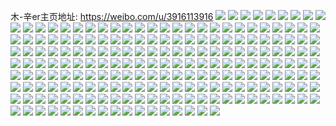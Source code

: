 木-辛er主页地址: https://weibo.com/u/3916113916 
![](https://wx4.sinaimg.cn/mw2000/e96b27fcly1h9eu1nfc3tj21sc2dtb2a.jpg) 
![](https://wx4.sinaimg.cn/mw2000/e96b27fcly1h9eu1jwq3tj21sc2dse83.jpg) 
![](https://wx4.sinaimg.cn/mw2000/e96b27fcly1h9eu1scfp7j22ds1sc7wk.jpg) 
![](https://wx4.sinaimg.cn/mw2000/e96b27fcly1h9eu1ts97zj22wh2b0kjl.jpg) 
![](https://wx4.sinaimg.cn/mw2000/e96b27fcly1h61w7ouv5jj2340340kjn.jpg) 
![](https://wx4.sinaimg.cn/mw2000/e96b27fcly1h61w8h5edxj21sc2dsb2a.jpg) 
![](https://wx4.sinaimg.cn/mw2000/e96b27fcly1h61w7kcti1j21ry2zw7i5.jpg) 
![](https://wx4.sinaimg.cn/mw2000/e96b27fcly1h61w88dz1cj222i2ymu0z.jpg) 
![](https://wx4.sinaimg.cn/mw2000/e96b27fcly1h55d0rmxduj21sc2dse83.jpg) 
![](https://wx4.sinaimg.cn/mw2000/e96b27fcly1h55d1441rgj21t32dskjm.jpg) 
![](https://wx4.sinaimg.cn/mw2000/e96b27fcly1h55d1ioxctj2280268hdv.jpg) 
![](https://wx4.sinaimg.cn/mw2000/e96b27fcly1h2wf57gm45j229j2zy4qr.jpg) 
![](https://wx4.sinaimg.cn/mw2000/e96b27fcly1h2wf58v0iuj22902xynpg.jpg) 
![](https://wx4.sinaimg.cn/mw2000/e96b27fcly1h2wf56budmj22c0340x6q.jpg) 
![](https://wx4.sinaimg.cn/mw2000/e96b27fcly1h2g9e1n7nlj21sc2dshdz.jpg) 
![](https://wx4.sinaimg.cn/mw2000/e96b27fcly1h2g9dy0oykj21sc2dsnpe.jpg) 
![](https://wx4.sinaimg.cn/mw2000/e96b27fcly1gyjb4n6qt1j21ox2drkjm.jpg) 
![](https://wx4.sinaimg.cn/mw2000/e96b27fcly1gyjb5eqciej21sk2dsx6q.jpg) 
![](https://wx4.sinaimg.cn/mw2000/e96b27fcly1gwi8jl8qxtj21401hab29.jpg) 
![](https://wx4.sinaimg.cn/mw2000/e96b27fcly1gwi8jjbfffj22c0340qv6.jpg) 
![](https://wx4.sinaimg.cn/mw2000/e96b27fcly1grq6e5s7b4j22bc3347wo.jpg) 
![](https://wx4.sinaimg.cn/mw2000/e96b27fcly1gqvt7rkil5j20n019xkcr.jpg) 
![](https://wx4.sinaimg.cn/mw2000/e96b27fcly1gq4zrxxv78j22tr2c0u16.jpg) 
![](https://wx4.sinaimg.cn/mw2000/e96b27fcly1gq4zs93dy9j22xl24hhe3.jpg) 
![](https://wx4.sinaimg.cn/mw2000/e96b27fcly1gq4zsf0iapj22mu22qe85.jpg) 
![](https://wx4.sinaimg.cn/mw2000/e96b27fcly1gq3e7azaedj22ds1scnpk.jpg) 
![](https://wx4.sinaimg.cn/mw2000/e96b27fcly1gq3e78ewxhj22ds1sc4qy.jpg) 
![](https://wx4.sinaimg.cn/mw2000/e96b27fcly1gq3e7dckh7j22ds1scnpj.jpg) 
![](https://wx4.sinaimg.cn/mw2000/e96b27fcly1gq3e7frh9aj22ds1sc1l5.jpg) 
![](https://wx4.sinaimg.cn/mw2000/e96b27fcly1gq39pqum73j22c02sd1l9.jpg) 
![](https://wx4.sinaimg.cn/mw2000/e96b27fcly1gq229o5a2cj23402c04r0.jpg) 
![](https://wx4.sinaimg.cn/mw2000/e96b27fcly1gq2255dpsbj233f27lnpl.jpg) 
![](https://wx4.sinaimg.cn/mw2000/e96b27fcly1gq22ay6nzyj22c02c0hdx.jpg) 
![](https://wx4.sinaimg.cn/mw2000/e96b27fcly1gq22cfwsf4j23402c07wo.jpg) 
![](https://wx4.sinaimg.cn/mw2000/e96b27fcly1gq22geqo5tj22ds1sc4qw.jpg) 
![](https://wx4.sinaimg.cn/mw2000/e96b27fcly1gq22exhcmij22ds1scu14.jpg) 
![](https://wx4.sinaimg.cn/mw2000/e96b27fcly1gq227klh6yj22xz2dche1.jpg) 
![](https://wx4.sinaimg.cn/mw2000/e96b27fcly1gq22j7dsw8j22dc35s1l8.jpg) 
![](https://wx4.sinaimg.cn/mw2000/e96b27fcly1gq22l0fdymj22c0340qvc.jpg) 
![](https://wx4.sinaimg.cn/mw2000/e96b27fcly1gppyy0niqwj20tg140kjl.jpg) 
![](https://wx4.sinaimg.cn/mw2000/e96b27fcly1gpkvgwsys1j21as0z34qq.jpg) 
![](https://wx4.sinaimg.cn/mw2000/e96b27fcly1gpkvrt4mhlj22c02c0e8a.jpg) 
![](https://wx4.sinaimg.cn/mw2000/e96b27fcly1gpkvgk0hqfj22ds1schdy.jpg) 
![](https://wx4.sinaimg.cn/mw2000/e96b27fcly1gpkvezibb4j21rv199e81.jpg) 
![](https://wx4.sinaimg.cn/mw2000/e96b27fcly1gpkvun6x7tj21ol28s4qw.jpg) 
![](https://wx4.sinaimg.cn/mw2000/e96b27fcly1gpkvpyr5cbj21sc2ds7wo.jpg) 
![](https://wx4.sinaimg.cn/mw2000/e96b27fcly1glpfs5s8cyj21sc2dsu11.jpg) 
![](https://wx4.sinaimg.cn/mw2000/e96b27fcly1glfnjddmbjj21sc2ds1ky.jpg) 
![](https://wx4.sinaimg.cn/mw2000/e96b27fcly1glfnj7ng1lj20u00nlb29.jpg) 
![](https://wx4.sinaimg.cn/mw2000/e96b27fcly1glfnjhecs5j21sc2ds1ky.jpg) 
![](https://wx4.sinaimg.cn/mw2000/e96b27fcly1gj8farohgaj21dy1rp7wk.jpg) 
![](https://wx4.sinaimg.cn/mw2000/e96b27fcly1gi0mn64536j21o0280qv5.jpg) 
![](https://wx4.sinaimg.cn/mw2000/e96b27fcly1ghvcbaly4kj21o0280u0x.jpg) 
![](https://wx4.sinaimg.cn/mw2000/e96b27fcly1ghvcefa1bpj21o0280kjm.jpg) 
![](https://wx4.sinaimg.cn/mw2000/e96b27fcly1ghvcafqulqj21o0280u0x.jpg) 
![](https://wx4.sinaimg.cn/mw2000/e96b27fcly1ghvcdzi53kj21o0280x6q.jpg) 
![](https://wx4.sinaimg.cn/mw2000/e96b27fcly1ghvca52nvpj22c02c0kjl.jpg) 
![](https://wx4.sinaimg.cn/mw2000/e96b27fcly1ghvcd0m3t6j21o0280u0y.jpg) 
![](https://wx4.sinaimg.cn/mw2000/e96b27fcly1ghvc9w9u6zj21o02807wi.jpg) 
![](https://wx4.sinaimg.cn/mw2000/e96b27fcly1ghvcl9fzxzj20u0140h3f.jpg) 
![](https://wx4.sinaimg.cn/mw2000/e96b27fcly1ghvcazyyd2j21o02807wi.jpg) 
![](https://wx4.sinaimg.cn/mw2000/e96b27fcly1gh9yo0nspbj224o24okjl.jpg) 
![](https://wx4.sinaimg.cn/mw2000/e96b27fcly1gg4q634v2lj21o02807wi.jpg) 
![](https://wx4.sinaimg.cn/mw2000/e96b27fcly1gg4q650jh0j21o0280qv5.jpg) 
![](https://wx4.sinaimg.cn/mw2000/e96b27fcly1gg4q5wnpu8j22c02c04qr.jpg) 
![](https://wx4.sinaimg.cn/mw2000/e96b27fcly1gg4q5uejgcj22c02c0qv6.jpg) 
![](https://wx4.sinaimg.cn/mw2000/e96b27fcly1gg4q5zmpfvj22c02c0kjm.jpg) 
![](https://wx4.sinaimg.cn/mw2000/e96b27fcly1gg4q61ki62j22c02c07wi.jpg) 
![](https://wx4.sinaimg.cn/mw2000/e96b27fcly1gfclqsiogcj22bc1jku0x.jpg) 
![](https://wx4.sinaimg.cn/mw2000/e96b27fcly1gez6kxt4b7j20rm0u0grj.jpg) 
![](https://wx4.sinaimg.cn/mw2000/e96b27fcly1gez6kxdekjj20u00u0gnk.jpg) 
![](https://wx4.sinaimg.cn/mw2000/e96b27fcly1gez6ky67lxj20u00u010b.jpg) 
![](https://wx4.sinaimg.cn/mw2000/e96b27fcly1gcurrgosj7j20n015rjw1.jpg) 
![](https://wx4.sinaimg.cn/mw2000/e96b27fcly1gcurrfwygej20n014oadf.jpg) 
![](https://wx4.sinaimg.cn/mw2000/e96b27fcly1g9keihbpdaj20n01ds4de.jpg) 
![](https://wx4.sinaimg.cn/mw2000/e96b27fcly1g99j5ki8tmj21o0280x6p.jpg) 
![](https://wx4.sinaimg.cn/mw2000/e96b27fcly1g99j6bvt07j21o0280kjl.jpg) 
![](https://wx4.sinaimg.cn/mw2000/e96b27fcly1g99j58sk4dj21o0280x6q.jpg) 
![](https://wx4.sinaimg.cn/mw2000/e96b27fcly1g99j1d11qjj21o0280x6p.jpg) 
![](https://wx4.sinaimg.cn/mw2000/e96b27fcly1g99izo4jdgj21o0280e82.jpg) 
![](https://wx4.sinaimg.cn/mw2000/e96b27fcly1g99j1nhecuj21o0280npd.jpg) 
![](https://wx4.sinaimg.cn/mw2000/e96b27fcly1g99j49vl4dj21o0280npd.jpg) 
![](https://wx4.sinaimg.cn/mw2000/e96b27fcly1g99j6oub2lj21o0280b2a.jpg) 
![](https://wx4.sinaimg.cn/mw2000/e96b27fcly1g99j70m3u3j21o0280x6p.jpg) 
![](https://wx4.sinaimg.cn/mw2000/e96b27fcly1g8fg2yqw3pj20u0140jt6.jpg) 
![](https://wx4.sinaimg.cn/mw2000/e96b27fcly1g8fg2ydkh0j20u014040b.jpg) 
![](https://wx4.sinaimg.cn/mw2000/e96b27fcly1g773ohylpzj21o0280npd.jpg) 
![](https://wx4.sinaimg.cn/mw2000/e96b27fcly1g5uq2gc7wuj20u014q19h.jpg) 
![](https://wx4.sinaimg.cn/mw2000/e96b27fcly1g5uq2gwpebj20u014zajv.jpg) 
![](https://wx4.sinaimg.cn/mw2000/e96b27fcly1g5rdn3af7gj20u0140apv.jpg) 
![](https://wx4.sinaimg.cn/mw2000/e96b27fcly1g5rdn3w4tgj20u0140k7j.jpg) 
![](https://wx4.sinaimg.cn/mw2000/e96b27fcly1g5rdn2wmpqj20ku0iwwgv.jpg) 
![](https://wx4.sinaimg.cn/mw2000/e96b27fcly1g5on1gzw8jj21400u0h02.jpg) 
![](https://wx4.sinaimg.cn/mw2000/e96b27fcly1g5on1hd8xyj21400u04bz.jpg) 
![](https://wx4.sinaimg.cn/mw2000/e96b27fcly1g5on1hrryij21400u017n.jpg) 
![](https://wx4.sinaimg.cn/mw2000/e96b27fcly1g5on1i68ypj21400u04c0.jpg) 
![](https://wx4.sinaimg.cn/mw2000/e96b27fcly1g5on1iy02mj20fp0fgacc.jpg) 
![](https://wx4.sinaimg.cn/mw2000/e96b27fcly1g5on1ikdo1j21400u0nc1.jpg) 
![](https://wx4.sinaimg.cn/mw2000/e96b27fcly1g5nep87y3ij21400u046y.jpg) 
![](https://wx4.sinaimg.cn/mw2000/e96b27fcly1g5nep9ikdtj21400u0n7w.jpg) 
![](https://wx4.sinaimg.cn/mw2000/e96b27fcly1g5nepa3lmvj21400u0gu7.jpg) 
![](https://wx4.sinaimg.cn/mw2000/e96b27fcly1g5nep7a8zmj21400u07dc.jpg) 
![](https://wx4.sinaimg.cn/mw2000/e96b27fcly1g5mn3hh87dj21400u0h08.jpg) 
![](https://wx4.sinaimg.cn/mw2000/e96b27fcly1g5mn3ioyzdj21400u046k.jpg) 
![](https://wx4.sinaimg.cn/mw2000/e96b27fcly1g5mn47csulj20u01407lf.jpg) 
![](https://wx4.sinaimg.cn/mw2000/e96b27fcly1g5mn4891srj21400u0af3.jpg) 
![](https://wx4.sinaimg.cn/mw2000/e96b27fcly1g5mn46vvebj21400u0ao8.jpg) 
![](https://wx4.sinaimg.cn/mw2000/e96b27fcly1g5mn48ugisj21400u0ndb.jpg) 
![](https://wx4.sinaimg.cn/mw2000/e96b27fcly1g5mjec0dt8j21400u0gvx.jpg) 
![](https://wx4.sinaimg.cn/mw2000/e96b27fcly1g5mjecb562j21400u0k1l.jpg) 
![](https://wx4.sinaimg.cn/mw2000/e96b27fcly1g5mjef1f70j21400u0qe4.jpg) 
![](https://wx4.sinaimg.cn/mw2000/e96b27fcly1g5mjecof2qj20u00y81bg.jpg) 
![](https://wx4.sinaimg.cn/mw2000/e96b27fcly1g5mjed1n48j20u01177lw.jpg) 
![](https://wx4.sinaimg.cn/mw2000/e96b27fcly1g5mjedqkivj20u014uwz8.jpg) 
![](https://wx4.sinaimg.cn/mw2000/e96b27fcly1g5mjeeohhvj20u00xsnb9.jpg) 
![](https://wx4.sinaimg.cn/mw2000/e96b27fcly1g5mjebjbwxj21400u0n9p.jpg) 
![](https://wx4.sinaimg.cn/mw2000/e96b27fcly1g5mjee7natj20u014j18r.jpg) 
![](https://wx4.sinaimg.cn/mw2000/e96b27fcly1g5m4unqb1jj20ro0ro76x.jpg) 
![](https://wx4.sinaimg.cn/mw2000/e96b27fcly1g5eiahzdgdj20u0140ahv.jpg) 
![](https://wx4.sinaimg.cn/mw2000/e96b27fcly1g5eiagj3ckj20n00uogvl.jpg) 
![](https://wx4.sinaimg.cn/mw2000/e96b27fcly1g57tqjx6e9j20u0140wn7.jpg) 
![](https://wx4.sinaimg.cn/mw2000/e96b27fcly1g4zkjof8x6j20u0140gwl.jpg) 
![](https://wx4.sinaimg.cn/mw2000/e96b27fcly1g4zkn7bzn1j20u012in97.jpg) 
![](https://wx4.sinaimg.cn/mw2000/e96b27fcly1g4qdaqz5thj20u0140gst.jpg) 
![](https://wx4.sinaimg.cn/mw2000/e96b27fcly1g4qdaqo6atj20u0140wn3.jpg) 
![](https://wx4.sinaimg.cn/mw2000/e96b27fcly1g4g0yh3e4kj20u01fin4y.jpg) 
![](https://wx4.sinaimg.cn/mw2000/e96b27fcly1g4g0yfh4o2j20zk0lrn1o.jpg) 
![](https://wx4.sinaimg.cn/mw2000/e96b27fcly1g430b9owskj20u0140dst.jpg) 
![](https://wx4.sinaimg.cn/mw2000/e96b27fcly1g430d2c6uaj20u0140gze.jpg) 
![](https://wx4.sinaimg.cn/mw2000/e96b27fcly1g430b9dyhfj20u013zgxd.jpg) 
![](https://wx4.sinaimg.cn/mw2000/e96b27fcly1g430b93mekj20u013zn6b.jpg) 
![](https://wx4.sinaimg.cn/mw2000/e96b27fcly1g3oae76mfpj20rl18pdm2.jpg) 
![](https://wx4.sinaimg.cn/mw2000/e96b27fcly1g3oae7zx3ej20qx10ptf0.jpg) 
![](https://wx4.sinaimg.cn/mw2000/e96b27fcly1g3oae5pxgdj20u01abgqs.jpg) 
![](https://wx4.sinaimg.cn/mw2000/e96b27fcly1g3lqwu80auj21o0280x6p.jpg) 
![](https://wx4.sinaimg.cn/mw2000/e96b27fcly1g3lqwxc0owj21o0280u0y.jpg) 
![](https://wx4.sinaimg.cn/mw2000/e96b27fcly1g3lqws7v7yj21o0280npe.jpg) 
![](https://wx4.sinaimg.cn/mw2000/e96b27fcly1g3lqx4t9w1j21400u016d.jpg) 
![](https://wx4.sinaimg.cn/mw2000/e96b27fcly1g3lqxweqktj21o0280x6q.jpg) 
![](https://wx4.sinaimg.cn/mw2000/e96b27fcly1g3lqx09kulj21o0280x6r.jpg) 
![](https://wx4.sinaimg.cn/mw2000/e96b27fcly1g3lqx5e27nj21400u04bu.jpg) 
![](https://wx4.sinaimg.cn/mw2000/e96b27fcly1g3lqx3dhwhj21o0280kjn.jpg) 
![](https://wx4.sinaimg.cn/mw2000/e96b27fcly1g3lqx5yw6sj21400u0ang.jpg) 
![](https://wx4.sinaimg.cn/mw2000/e96b27fcly1g3css6aongj20u0140q9i.jpg) 
![](https://wx4.sinaimg.cn/mw2000/e96b27fcly1g37cge3cqsj20hs0m3my9.jpg) 
![](https://wx4.sinaimg.cn/mw2000/e96b27fcly1g2xke60h8jj21hc0u0423.jpg) 
![](https://wx4.sinaimg.cn/mw2000/e96b27fcly1g2xke59iioj21400u00xq.jpg) 
![](https://wx4.sinaimg.cn/mw2000/e96b27fcly1g2xke6jwttj21hc0u0af0.jpg) 
![](https://wx4.sinaimg.cn/mw2000/e96b27fcly1g2xke8fmlyj20u014078q.jpg) 
![](https://wx4.sinaimg.cn/mw2000/e96b27fcly1g2xke73xycj20u0140n20.jpg) 
![](https://wx4.sinaimg.cn/mw2000/e96b27fcly1g2xke7y3k0j21400u0wi8.jpg) 
![](https://wx4.sinaimg.cn/mw2000/e96b27fcly1g15xjdsjntj20u014042t.jpg) 
![](https://wx4.sinaimg.cn/mw2000/e96b27fcly1g15xjeffzcj20u0140jwl.jpg) 
![](https://wx4.sinaimg.cn/mw2000/e96b27fcly1g0pmxfolebj20u0140tcr.jpg) 
![](https://wx4.sinaimg.cn/mw2000/e96b27fcgy1g05xdde5r6j20qo1hcjvh.jpg) 
![](https://wx4.sinaimg.cn/mw2000/e96b27fcgy1g05xde2vkcj20qo1hcgpm.jpg) 
![](https://wx4.sinaimg.cn/mw2000/e96b27fcly1fzhuz50u02j20u0140q94.jpg) 
![](https://wx4.sinaimg.cn/mw2000/e96b27fcly1fzhuz6c0nsj20u0140gqf.jpg) 
![](https://wx4.sinaimg.cn/mw2000/e96b27fcly1fzhuz7co4bj21400u041y.jpg) 
![](https://wx4.sinaimg.cn/mw2000/e96b27fcly1fzhuz8757vj20u011fgpc.jpg) 
![](https://wx4.sinaimg.cn/mw2000/e96b27fcly1fzhuz9d8g7j20u0140q8d.jpg) 
![](https://wx4.sinaimg.cn/mw2000/e96b27fcly1fzhuzaimldj20u0140af9.jpg) 
![](https://wx4.sinaimg.cn/mw2000/e96b27fcly1fz3xv3d22rj20qo10344p.jpg) 
![](https://wx4.sinaimg.cn/mw2000/e96b27fcly1fz3xv42o6dj20qo0zljyd.jpg) 
![](https://wx4.sinaimg.cn/mw2000/e96b27fcly1fz3xv4wngdj20qo0zktgb.jpg) 
![](https://wx4.sinaimg.cn/mw2000/e96b27fcly1fz3y0lr3w1j20qo0zljzj.jpg) 
![](https://wx4.sinaimg.cn/mw2000/e96b27fcly1fz3xv6ew2tj20yk0qodmy.jpg) 
![](https://wx4.sinaimg.cn/mw2000/e96b27fcly1fz3xv71jp5j20qo0zpwkm.jpg) 
![](https://wx4.sinaimg.cn/mw2000/e96b27fcly1fz3y3ihiw6j20qo10awk7.jpg) 
![](https://wx4.sinaimg.cn/mw2000/e96b27fcly1fyvqgsq461j20qo0zkaes.jpg) 
![](https://wx4.sinaimg.cn/mw2000/e96b27fcly1fy7ookx26nj20u0140h10.jpg) 
![](https://wx4.sinaimg.cn/mw2000/e96b27fcly1fy7oolfzlqj20u0140ndh.jpg) 
![](https://wx4.sinaimg.cn/mw2000/e96b27fcly1fxjwyxa46cj20qo0zkgr8.jpg) 
![](https://wx4.sinaimg.cn/mw2000/e96b27fcly1fxbak3ffjgj20qo0zk0zp.jpg) 
![](https://wx4.sinaimg.cn/mw2000/e96b27fcly1fxbak47ar6j20qo0zk0zu.jpg) 
![](https://wx4.sinaimg.cn/mw2000/e96b27fcly1fwuwb1c6t5j20k00t4768.jpg) 
![](https://wx4.sinaimg.cn/mw2000/e96b27fcly1fwo1skl1lxj20qo0qon0g.jpg) 
![](https://wx4.sinaimg.cn/mw2000/e96b27fcly1fumg5ouzpfj20qo0zkdlz.jpg) 
![](https://wx4.sinaimg.cn/mw2000/e96b27fcly1fumg5pupq5j20qo0zkag9.jpg) 
![](https://wx4.sinaimg.cn/mw2000/e96b27fcly1fumg5qq7wej20qo0zkn1v.jpg) 
![](https://wx4.sinaimg.cn/mw2000/e96b27fcly1fumg5rmh6gj20qo0zk42m.jpg) 
![](https://wx4.sinaimg.cn/mw2000/e96b27fcly1fumg5s8v03j20qo0zkdh5.jpg) 
![](https://wx4.sinaimg.cn/mw2000/e96b27fcly1fumg5sr0khj20qo0zkabc.jpg) 
![](https://wx4.sinaimg.cn/mw2000/e96b27fcly1fuapnh2wg7j20qo0zk45e.jpg) 
![](https://wx4.sinaimg.cn/mw2000/e96b27fcly1fuapntxp3ij21hc0qo7bo.jpg) 
![](https://wx4.sinaimg.cn/mw2000/e96b27fcly1fuapobrbyqj20qo0zkagh.jpg) 
![](https://wx4.sinaimg.cn/mw2000/e96b27fcly1fuapodakejj20qo0qoq80.jpg) 
![](https://wx4.sinaimg.cn/mw2000/e96b27fcly1fuapoge6voj20qo0qogpt.jpg) 
![](https://wx4.sinaimg.cn/mw2000/e96b27fcly1fuapof00x7j21hc0qodlw.jpg) 
![](https://wx4.sinaimg.cn/mw2000/e96b27fcly1fst6prrw4tj20zk0qo402.jpg) 
![](https://wx4.sinaimg.cn/mw2000/e96b27fcly1fst6psew7ej20qo0zkmyv.jpg) 
![](https://wx4.sinaimg.cn/mw2000/e96b27fcly1fst6pt8g49j20qo0zkwhh.jpg) 
![](https://wx4.sinaimg.cn/mw2000/e96b27fcly1fst6pu80mlj20qo0zkacz.jpg) 
![](https://wx4.sinaimg.cn/mw2000/e96b27fcly1fst6pvk3qkj20qo0zkdk9.jpg) 
![](https://wx4.sinaimg.cn/mw2000/e96b27fcly1fr8o53ivkyj20qo0zkdl1.jpg) 
![](https://wx4.sinaimg.cn/mw2000/e96b27fcly1fr8o55eno6j20qo0zkgzl.jpg) 
![](https://wx4.sinaimg.cn/mw2000/e96b27fcly1fr8i1meushj20qo0zkn25.jpg) 
![](https://wx4.sinaimg.cn/mw2000/e96b27fcly1fr8i1ojtmcj20qo0zkn1n.jpg) 
![](https://wx4.sinaimg.cn/mw2000/e96b27fcly1fr8i1qs5j9j20qo0zkwir.jpg) 
![](https://wx4.sinaimg.cn/mw2000/e96b27fcly1fr8i1td37uj20pq129dm3.jpg) 
![](https://wx4.sinaimg.cn/mw2000/e96b27fcly1fr8i1v54y8j20qo0zkaer.jpg) 
